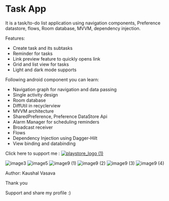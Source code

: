 # Task App
It is a task/to-do list application using navigation components, Preference datastore, flows, Room database, MVVM, dependency injection.

Features:
- Create task and its subtasks
- Reminder for tasks
- Link preview feature to quickly opens link
- Grid and list view for tasks
- Light and dark mode supports

Following android component you can learn:

- Navigation graph for navigation and data passing
- Single activity design
- Room database
- DiffUtil in recyclerview
- MVVM architecture
- SharedPreference, Preference DataStore Api
- Alarm Manager for scheduling reminders 
- Broadcast receiver 
- Flows
- Dependency Injection using Dagger-Hilt
- View binding and databinding


Click here to support me : 
[![playstore_logo (1)](https://user-images.githubusercontent.com/49050597/144359511-fd4cc136-3d9f-45d5-8598-506a45f8d170.png)]( https://play.google.com/store/apps/details?id=com.lahsuak.apps.mytask)

![image3](https://user-images.githubusercontent.com/49050597/213434493-e6034fc4-1525-45e4-8204-70204cdc001f.jpeg)
![image5](https://user-images.githubusercontent.com/49050597/213434498-392260c4-c594-4122-a5ff-163fefffa635.jpeg)
![image9 (1)](https://user-images.githubusercontent.com/49050597/213434501-6f31ede3-e183-4253-8ca7-fbdad358f26c.jpeg)
![image9 (2)](https://user-images.githubusercontent.com/49050597/213434506-2ca73119-ba2d-4c57-8f16-c21e4cb8b8ab.jpeg)
![image9 (3)](https://user-images.githubusercontent.com/49050597/213434509-4b46955b-22c1-4c67-b425-74194f076880.jpeg)
![image9 (4)](https://user-images.githubusercontent.com/49050597/213434511-02d6578e-3df9-45da-8df0-29ad4a68986c.jpeg)


Author: Kaushal Vasava

Thank you

Support and share my profile :)
